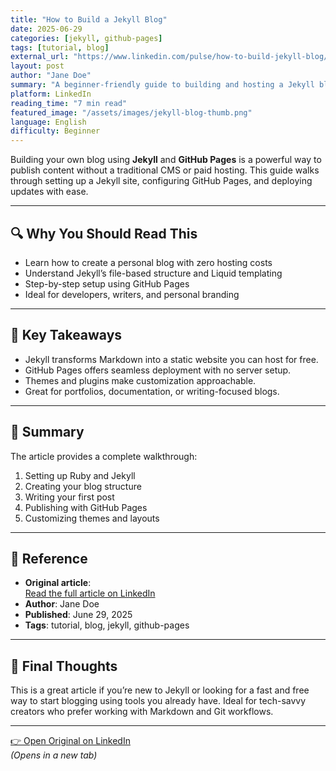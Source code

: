 ```yaml
---
title: "How to Build a Jekyll Blog"
date: 2025-06-29
categories: [jekyll, github-pages]
tags: [tutorial, blog]
external_url: "https://www.linkedin.com/pulse/how-to-build-jekyll-blog/"
layout: post
author: "Jane Doe"
summary: "A beginner-friendly guide to building and hosting a Jekyll blog using GitHub Pages."
platform: LinkedIn
reading_time: "7 min read"
featured_image: "/assets/images/jekyll-blog-thumb.png"
language: English
difficulty: Beginner
---
```


Building your own blog using **Jekyll** and **GitHub Pages** is a powerful way to publish content without a traditional CMS or paid hosting. This guide walks through setting up a Jekyll site, configuring GitHub Pages, and deploying updates with ease.

---

## 🔍 Why You Should Read This

- Learn how to create a personal blog with zero hosting costs
- Understand Jekyll’s file-based structure and Liquid templating
- Step-by-step setup using GitHub Pages
- Ideal for developers, writers, and personal branding

---

## 🚀 Key Takeaways

- Jekyll transforms Markdown into a static website you can host for free.
- GitHub Pages offers seamless deployment with no server setup.
- Themes and plugins make customization approachable.
- Great for portfolios, documentation, or writing-focused blogs.

---

## 📌 Summary

The article provides a complete walkthrough:
1. Setting up Ruby and Jekyll
2. Creating your blog structure
3. Writing your first post
4. Publishing with GitHub Pages
5. Customizing themes and layouts

---

## 📎 Reference

- **Original article**:  
  [Read the full article on LinkedIn](https://www.linkedin.com/pulse/how-to-build-jekyll-blog/)  
- **Author**: Jane Doe  
- **Published**: June 29, 2025  
- **Tags**: tutorial, blog, jekyll, github-pages

---

## 💬 Final Thoughts

This is a great article if you’re new to Jekyll or looking for a fast and free way to start blogging using tools you already have. Ideal for tech-savvy creators who prefer working with Markdown and Git workflows.

---

[👉 Open Original on LinkedIn](https://www.linkedin.com/pulse/how-to-build-jekyll-blog/)  
_(Opens in a new tab)_
